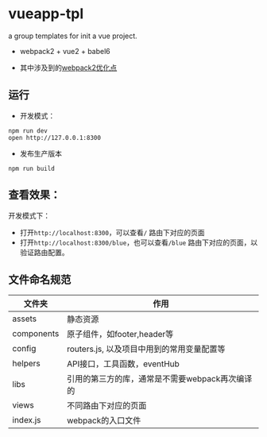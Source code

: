 # vueapp-tpl
a group templates for init a vue project.

* webpack2 + vue2 + babel6

* 其中涉及到的[webpack2优化点](https://imjiaolong.cn/post/webpack2.html)

## 运行

* 开发模式：

```
npm run dev
open http://127.0.0.1:8300
```
* 发布生产版本

```
npm run build
```

## 查看效果：
开发模式下：

* 打开`http://localhost:8300`，可以查看`/` 路由下对应的页面
* 打开`http://localhost:8300/blue`，也可以查看`/blue` 路由下对应的页面，以验证路由配置。

## 文件命名规范
| 文件夹 |作用|
| ------| ------ |
| assets | 静态资源| 
| components | 原子组件，如footer,header等|
| config | routers.js, 以及项目中用到的常用变量配置等 | 
| helpers | API接口，工具函数，eventHub |
| libs | 引用的第三方的库，通常是不需要webpack再次编译的 |
| views | 不同路由下对应的页面 | 
| index.js | webpack的入口文件 | 
